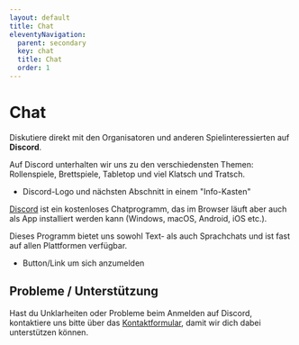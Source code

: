 ```yaml
---
layout: default
title: Chat
eleventyNavigation:
  parent: secondary
  key: chat
  title: Chat
  order: 1
---
```


# Chat

Diskutiere direkt mit den Organisatoren und anderen Spielinteressierten auf **Discord**.

Auf Discord unterhalten wir uns zu den verschiedensten Themen: Rollenspiele, Brettspiele, Tabletop und viel Klatsch und Tratsch.

- Discord-Logo und nächsten Abschnitt in einem "Info-Kasten"

[Discord](https://discord.com/) ist ein kostenloses Chatprogramm, das im Browser läuft aber auch als App installiert werden kann (Windows, macOS, Android, iOS etc.).

Dieses Programm bietet uns sowohl Text- als auch Sprachchats und ist fast auf allen Plattformen verfügbar.

- Button/Link um sich anzumelden

## Probleme / Unterstützung

Hast du Unklarheiten oder Probleme beim Anmelden auf Discord, kontaktiere uns bitte über das [Kontaktformular](/kontakt), damit wir dich dabei unterstützen können.
